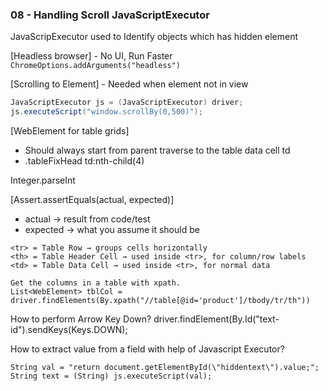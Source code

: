 
### 08 - Handling Scroll JavaScriptExecutor
JavaScripExecutor used to Identify objects which has hidden element

[Headless browser] - No UI, Run Faster  
`ChromeOptions.addArguments("headless")`  

[Scrolling to Element] - Needed when element not in view 
```java
JavaScriptExecutor js = (JavaScriptExecutor) driver;
js.executeScript("window.scrollBy(0,500)");
```
[WebElement for table grids]
- Should always start from parent traverse to the table data cell td
- .tableFixHead td:nth-child(4)

Integer.parseInt

[Assert.assertEquals(actual, expected)]
- actual → result from code/test
- expected → what you assume it should be


```
<tr> = Table Row → groups cells horizontally  
<th> = Table Header Cell → used inside <tr>, for column/row labels
<td> = Table Data Cell → used inside <tr>, for normal data

Get the columns in a table with xpath.
List<WebElement> tblCol = driver.findElements(By.xpath("//table[@id='product']/tbody/tr/th"))
```

How to perform Arrow Key Down?
driver.findElement(By.Id("text-id").sendKeys(Keys.DOWN);

How to extract value from a field with help of Javascript Executor?

```declarative
String val = "return document.getElementById(\"hiddentext\").value;";
String text = (String) js.executeScript(val);
```